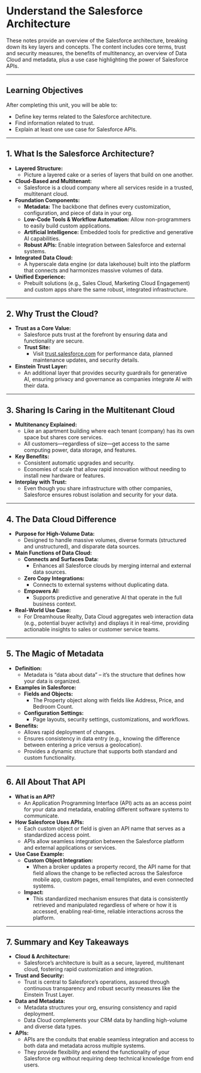 # Understand the Salesforce Architecture

These notes provide an overview of the Salesforce architecture, breaking down its key layers and concepts. The content includes core terms, trust and security measures, the benefits of multitenancy, an overview of Data Cloud and metadata, plus a use case highlighting the power of Salesforce APIs.

---

## Learning Objectives

After completing this unit, you will be able to:
- Define key terms related to the Salesforce architecture.
- Find information related to trust.
- Explain at least one use case for Salesforce APIs.

---

## 1. What Is the Salesforce Architecture?

- **Layered Structure:**  
  - Picture a layered cake or a series of layers that build on one another.
- **Cloud-Based and Multitenant:**  
  - Salesforce is a cloud company where all services reside in a trusted, multitenant cloud.
- **Foundation Components:**  
  - **Metadata:** The backbone that defines every customization, configuration, and piece of data in your org.
  - **Low-Code Tools & Workflow Automation:** Allow non-programmers to easily build custom applications.
  - **Artificial Intelligence:** Embedded tools for predictive and generative AI capabilities.
  - **Robust APIs:** Enable integration between Salesforce and external systems.
- **Integrated Data Cloud:**  
  - A hyperscale data engine (or data lakehouse) built into the platform that connects and harmonizes massive volumes of data.
- **Unified Experience:**  
  - Prebuilt solutions (e.g., Sales Cloud, Marketing Cloud Engagement) and custom apps share the same robust, integrated infrastructure.

---

## 2. Why Trust the Cloud?

- **Trust as a Core Value:**
  - Salesforce puts trust at the forefront by ensuring data and functionality are secure.
  - **Trust Site:**  
    - Visit [trust.salesforce.com](https://trust.salesforce.com) for performance data, planned maintenance updates, and security details.
- **Einstein Trust Layer:**
  - An additional layer that provides security guardrails for generative AI, ensuring privacy and governance as companies integrate AI with their data.

---

## 3. Sharing Is Caring in the Multitenant Cloud

- **Multitenancy Explained:**
  - Like an apartment building where each tenant (company) has its own space but shares core services.
  - All customers—regardless of size—get access to the same computing power, data storage, and features.
- **Key Benefits:**
  - Consistent automatic upgrades and security.
  - Economies of scale that allow rapid innovation without needing to install new hardware or features.
- **Interplay with Trust:**
  - Even though you share infrastructure with other companies, Salesforce ensures robust isolation and security for your data.

---

## 4. The Data Cloud Difference

- **Purpose for High-Volume Data:**
  - Designed to handle massive volumes, diverse formats (structured and unstructured), and disparate data sources.
- **Main Functions of Data Cloud:**
  - **Connects and Surfaces Data:**  
    - Enhances all Salesforce clouds by merging internal and external data sources.
  - **Zero Copy Integrations:**  
    - Connects to external systems without duplicating data.
  - **Empowers AI:**  
    - Supports predictive and generative AI that operate in the full business context.
- **Real-World Use Case:**
  - For Dreamhouse Realty, Data Cloud aggregates web interaction data (e.g., potential buyer activity) and displays it in real-time, providing actionable insights to sales or customer service teams.

---

## 5. The Magic of Metadata

- **Definition:**
  - Metadata is “data about data” – it’s the structure that defines how your data is organized.
- **Examples in Salesforce:**
  - **Fields and Objects:**
    - The Property object along with fields like Address, Price, and Bedroom Count.
  - **Configuration Settings:**
    - Page layouts, security settings, customizations, and workflows.
- **Benefits:**
  - Allows rapid deployment of changes.
  - Ensures consistency in data entry (e.g., knowing the difference between entering a price versus a geolocation).
  - Provides a dynamic structure that supports both standard and custom functionality.

---

## 6. All About That API

- **What is an API?**
  - An Application Programming Interface (API) acts as an access point for your data and metadata, enabling different software systems to communicate.
- **How Salesforce Uses APIs:**
  - Each custom object or field is given an API name that serves as a standardized access point.
  - APIs allow seamless integration between the Salesforce platform and external applications or services.
- **Use Case Example:**
  - **Custom Object Integration:**
    - When a broker updates a property record, the API name for that field allows the change to be reflected across the Salesforce mobile app, custom pages, email templates, and even connected systems.
  - **Impact:**
    - This standardized mechanism ensures that data is consistently retrieved and manipulated regardless of where or how it is accessed, enabling real-time, reliable interactions across the platform.

---

## 7. Summary and Key Takeaways

- **Cloud & Architecture:**
  - Salesforce’s architecture is built as a secure, layered, multitenant cloud, fostering rapid customization and integration.
- **Trust and Security:**
  - Trust is central to Salesforce’s operations, assured through continuous transparency and robust security measures like the Einstein Trust Layer.
- **Data and Metadata:**
  - Metadata structures your org, ensuring consistency and rapid deployment.
  - Data Cloud complements your CRM data by handling high-volume and diverse data types.
- **APIs:**
  - APIs are the conduits that enable seamless integration and access to both data and metadata across multiple systems.
  - They provide flexibility and extend the functionality of your Salesforce org without requiring deep technical knowledge from end users.
